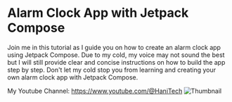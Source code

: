 # Alarm Clock App with Jetpack Compose

Join me in this tutorial as I guide you on how to create an alarm clock app using Jetpack Compose. Due to my cold, my voice may not sound the best but I will still provide clear and concise instructions on how to build the app step by step. Don't let my cold stop you from learning and creating your own alarm clock app with Jetpack Compose.

My Youtube Channel: https://www.youtube.com/@HaniTech
![Thumbnail](https://user-images.githubusercontent.com/2553497/212576539-355770d2-bed4-4fd8-ad55-739252af5b22.png)
